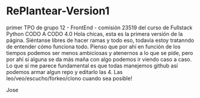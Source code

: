 # RePlantear-Version1
primer TPO de grupo 12  - FrontEnd - comisión 23519 del curso de Fullstack Python CODO A CODO 4.0
Hola chicas, 
esta es la primera versión de la página. Siéntanse libres de hacer ramas y todo eso, todavía estoy tratanndo de entender cómo funciona todo. 
Pienso que por ahí en función de los tiempos podemos ser menos ambiciosas y atenernos a lo que se pide, pero por ahí si alguna se da más maña con algo podemos ir viendo caso a caso. 
Lo que sí me parece fundamental es que todas manejemos github así podemos armar algun repo y editarlo las 4. 
Las leo/veo/escucho/forkeo/clono cuando sea posible!

Jose
